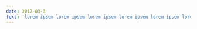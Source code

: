 ```yaml
---
date: 2017-03-3
text: 'lorem ipsem lorem ipsem lorem ipsem lorem ipsem lorem ipsem lorem ipsem lorem ipsem lorem ipsem'
---
```

